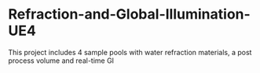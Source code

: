 # Refraction-and-Global-Illumination-UE4
This project includes 4 sample pools with water refraction materials, a post process volume and real-time GI
